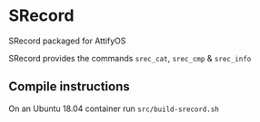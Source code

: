 # SRecord
SRecord packaged for AttifyOS

SRecord provides the commands `srec_cat`, `srec_cmp` & `srec_info`

## Compile instructions

On an Ubuntu 18.04 container run `src/build-srecord.sh`